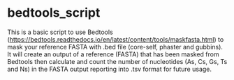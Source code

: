 # bedtools_script
This is a basic script to use Bedtools (https://bedtools.readthedocs.io/en/latest/content/tools/maskfasta.html) to mask your reference FASTA with .bed file (core-self, phaster and gubbins).
It will create an output of a reference (FASTA) that has been masked from Bedtools then calculate and count the number of nucleotides (As, Cs, Gs, Ts and Ns) in the FASTA output reporting into .tsv format for future usage.

